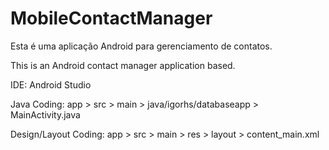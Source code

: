# MobileContactManager

Esta é uma aplicação Android para gerenciamento de contatos.

This is an Android contact manager application based.

IDE: Android Studio

Java Coding: app > src > main > java/igorhs/databaseapp > MainActivity.java

Design/Layout Coding: app > src > main > res > layout > content_main.xml
